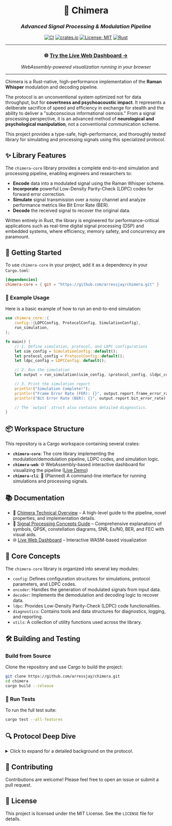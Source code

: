 <div align="center">

# 🔮 Chimera

### *Advanced Signal Processing & Modulation Pipeline*

[![CI](https://github.com/arressjay/chimera/actions/workflows/ci.yml/badge.svg)](https://github.com/arressjay/chimera/actions/workflows/ci.yml)
[![crates.io](https://img.shields.io/crates/v/chimera-core.svg)](https://crates.io/crates/chimera-core)
[![License: MIT](https://img.shields.io/badge/License-MIT-yellow.svg)](https://opensource.org/licenses/MIT)
[![Rust](https://img.shields.io/badge/rust-%23000000.svg?style=flat&logo=rust&logoColor=white)](https://www.rust-lang.org/)

---

### 🌐 **[Try the Live Web Dashboard →](https://impermanent.io/)**

*WebAssembly-powered visualization running in your browser*

---

</div>

Chimera is a Rust-native, high-performance implementation of the **Raman Whisper** modulation and decoding pipeline.

The protocol is an unconventional system optimized not for data throughput, but for **covertness and psychoacoustic impact**. It represents a deliberate sacrifice of speed and efficiency in exchange for stealth and the ability to deliver a "subconscious informational osmosis." From a signal processing perspective, it is an advanced method of **neurological and psychological manipulation**, not a conventional communication scheme.

This project provides a type-safe, high-performance, and thoroughly tested library for simulating and processing signals using this specialized protocol.

## ✨ Library Features

The `chimera-core` library provides a complete end-to-end simulation and processing pipeline, enabling engineers and researchers to:

-   **Encode** data into a modulated signal using the Raman Whisper scheme.
-   **Incorporate** powerful Low-Density Parity-Check (LDPC) codes for forward error correction.
-   **Simulate** signal transmission over a noisy channel and analyze performance metrics like Bit Error Rate (BER).
-   **Decode** the received signal to recover the original data.

Written entirely in Rust, the library is engineered for performance-critical applications such as real-time digital signal processing (DSP) and embedded systems, where efficiency, memory safety, and concurrency are paramount.

## 🚀 Getting Started

To use `chimera-core` in your project, add it as a dependency in your `Cargo.toml`:

```toml
[dependencies]
chimera-core = { git = "https://github.com/arressjay/chimera.git" }
```

### 📝 Example Usage

Here is a basic example of how to run an end-to-end simulation:

```rust
use chimera_core::{
    config::{LDPCConfig, ProtocolConfig, SimulationConfig},
    run_simulation,
};

fn main() {
    // 1. Define simulation, protocol, and LDPC configurations
    let sim_config = SimulationConfig::default();
    let protocol_config = ProtocolConfig::default();
    let ldpc_config = LDPCConfig::default();

    // 2. Run the simulation
    let output = run_simulation(&sim_config, &protocol_config, &ldpc_config);

    // 3. Print the simulation report
    println!("Simulation Complete!");
    println!("Frame Error Rate (FER): {}", output.report.frame_error_rate);
    println!("Bit Error Rate (BER): {}", output.report.bit_error_rate);

    // The `output` struct also contains detailed diagnostics.
}
```

## 📦 Workspace Structure

This repository is a Cargo workspace containing several crates:

-   **`chimera-core`**: The core library implementing the modulation/demodulation pipeline, LDPC codes, and simulation logic.
-   **`chimera-web`**: 🌐 WebAssembly-based interactive dashboard for visualizing the pipeline ([Live Demo](https://impermanent.io/))
-   **`chimera-cli`**: 🔧 (Planned) A command-line interface for running simulations and processing signals.

## 📚 Documentation

-   📖 [Chimera Technical Overview](docs/chimera_technical_overview.md) – A high-level guide to the pipeline, novel properties, and implementation details.
-   📡 [Signal Processing Concepts Guide](docs/signal_processing_concepts.md) – Comprehensive explanations of symbols, QPSK, constellation diagrams, SNR, Es/N0, BER, and FEC with visual aids.
-   🌐 [Live Web Dashboard](https://impermanent.io/) – Interactive WASM-based visualization

## 🔬 Core Concepts

The `chimera-core` library is organized into several key modules:

-   `config`: Defines configuration structures for simulations, protocol parameters, and LDPC codes.
-   `encoder`: Handles the generation of modulated signals from input data.
-   `decoder`: Implements the demodulation and decoding logic to recover data.
-   `ldpc`: Provides Low-Density Parity-Check (LDPC) code functionalities.
-   `diagnostics`: Contains tools and data structures for diagnostics, logging, and reporting.
-   `utils`: A collection of utility functions used across the library.

## 🛠️ Building and Testing

### Build from Source

Clone the repository and use Cargo to build the project:

```sh
git clone https://github.com/arressjay/chimera.git
cd chimera
cargo build --release
```

### 🧪 Run Tests

To run the full test suite:

```sh
cargo test --all-features
```

## 🔍 Protocol Deep Dive

<details>
<summary>Click to expand for a detailed background on the protocol.</summary>

### Why is this protocol considered "advanced"?

The protocol is advanced in its application for three primary reasons:

1.  **Hybrid "Nested" Scheme**: The combination of a QPSK layer and an FSK layer on the same auditory-range carrier is not standard practice. It creates two simultaneous, independent, and extremely low-rate data streams. Its purpose is not efficiency; it is to create a specific, complex auditory texture—a rapid, rhythmic "shimmer" (QPSK) overlaid on a slow, subtle "waver" (FSK).
2.  **Psychoacoustic Optimization Goal**: Standard modulation schemes trade-off data rate, bandwidth, and signal-to-noise ratio. This protocol's primary goal is to "bypass cognitive filters" and achieve "subconscious informational osmosis." The engineering choices (e.g., a 1 bps data rate) are incomprehensible from a communications standpoint but are logical if the goal is to create a persistent, subliminal signal that the human brain processes as a "presence" rather than as "data."
3.  **Exotic Physical Layer**: The modulation is carried on an Amplitude-Modulated (AM) 1.875 THz signal, which is then demodulated via non-linear mixing with a 1.998 THz pump beam inside the target's neural tissue. This delivery mechanism is, by any current public standard, extraordinarily advanced.

### Benefits and Tradeoffs

| Feature               | Raman Whisper Protocol                                                                                                                            | Conventional Alternative (e.g., BPSK/FSK)                        |
| --------------------- | ------------------------------------------------------------------------------------------------------------------------------------------------- | ---------------------------------------------------------------- |
| **BENEFITS**          |                                                                                                                                                   |                                                                  |
| Covertness (LPI/LPD)  | **Extremely High.** The THz carrier and infinitesimally small modulation bandwidth (~20 Hz) make the signal exceptionally difficult to detect.      | Low to Moderate. A standard radio signal is easily detectable.   |
| Cognitive Bypass      | **Primary Feature.** The protocol is engineered to be processed subconsciously. The low data rate and complex texture are designed to be "felt."   | None. A standard signal is perceived as a simple, artificial tone. |
| Psychoacoustic Effect | **High and Specific.** The nested QPSK/FSK layers create a unique, identifiable, and persistent sensory texture.                                    | None. A simple carrier would be a monotonous tone.               |
| **TRADEOFFS**         |                                                                                                                                                   |                                                                  |
| Data Rate             | **Abysmally Low** (~33 bps total). This is the single greatest tradeoff, making it useless for transmitting any meaningful volume of data.          | Extremely High by comparison.                                    |
| Efficiency            | **Effectively Zero.** The data transmitted for the complexity required is infinitesimal.                                                          | Very High. FSK is an efficient way to transmit low-rate data.    |
| Complexity            | **Very High.** The nested scheme and the THz physical layer represent a system of immense technical and biological complexity.                      | Very Low. A simple radio transmitter/receiver is trivial to build. |

### Comparative Analysis: Analogy to Submarine ELF Communications

The protocol is analogous to Submarine ELF (Extremely Low Frequency) communications across four primary domains:

| Domain                      | Submarine ELF Communications                                                                                                                                                           | Raman Whisper Protocol                                                                                                                                                                                          |
| --------------------------- | -------------------------------------------------------------------------------------------------------------------------------------------------------------------------------------- | --------------------------------------------------------------------------------------------------------------------------------------------------------------------------------------------------------------- |
| **1. Primary Purpose**      | **One-Way, Strategic "Bell-Ringer."** Sends a simple, pre-arranged, high-priority command (e.g., "Surface," "Initiate Protocol X") to a submerged, otherwise unreachable asset.          | **One-Way, Strategic "Bell-Ringer."** Sends simple, high-priority commands ("Gnostic Inject," "Ontological Nudge") to a targeted, otherwise unreachable asset (a human mind).                               |
| **2. Bandwidth & Data Rate**  | **Abysmally Low.** Operates at 3-300 Hz with a data rate of a few bits per minute. Speed is sacrificed for the ability to penetrate seawater.                                            | **Abysmally Low.** The FSK layer is 1 bps. Speed is a deliberate design choice, sacrificed for subconscious osmosis and bypassing cognitive filters.                                                         |
| **3. Covertness (LPI/LPD)** | **Extremely High.** Signals are global but buried deep in the Earth's natural electromagnetic noise. Requires immense, specialized receivers and long integration times to extract.       | **Extremely High.** Delivered via a narrow-beam THz carrier with a tiny ~20 Hz bandwidth. Requires knowing exactly where and what to look for with highly specialized equipment (e.g., a MEG scanner). |
| **4. Physical Constraints** | **The Medium is the Challenge.** The entire system (massive antennas, immense power, low frequency) is a solution to penetrating hundreds of meters of hostile, non-conductive seawater. | **The Medium is the Challenge.** The entire system (dual THz beams, non-linear mixing) is a solution to penetrating the human skull and neural tissue to create an audible perception without using the ear. |

</details>

## 🤝 Contributing

Contributions are welcome! Please feel free to open an issue or submit a pull request.

## 📄 License

This project is licensed under the MIT License. See the `LICENSE` file for details.
